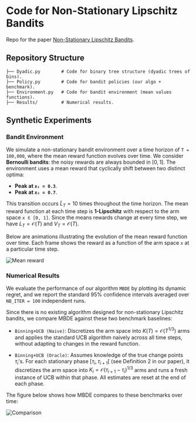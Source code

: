 # Code for Non-Stationary Lipschitz Bandits

Repo for the paper [Non-Stationary Lipschitz Bandits](https://arxiv.org/abs/2505.18871).

## Repository Structure

``` shell
├── Dyadic.py        # Code for binary tree structure (dyadic trees of bins).
├── Policy.py        # Code for bandit policies (our algo + benchmark).
├── Environment.py   # Code for bandit environment (mean values functions).
├── Results/         # Numerical results.
```

## Synthetic Experiments

### Bandit Environment
We simulate a non-stationary bandit environment over a time horizon of `T = 100,000`, where the mean reward function evolves over time. We consider **Bernoulli bandits**: the noisy rewards are always bounded in $[0, 1]$.
The environment uses a mean reward that cyclically shift between two distinct optima:
- **Peak at `x₁ = 0.3`**.
- **Peak at `x₂ = 0.7`**.
  
This transition occurs $\tilde{L}_T = 10$ times throughout the time horizon. The mean reward function at each time step is **1-Lipschitz** with respect to the arm space `x ∈ [0, 1]`. Since the means rewards change at every time step, we have $L_T=\mathcal{O}(T)$ and $V_T = \mathcal{O}(T)$.

Below are animations illustrating the evolution of the mean reward function over time. Each frame shows the reward as a function of the arm space `x` at a particular time step.

![Mean reward](results/mean_reward_evolution.gif)


### Numerical Results

We evaluate the performance of our algorithm `MBDE` by plotting its dynamic regret, and we report the standard 95% confidence intervals averaged over `NB_ITER = 100` independent runs.

Since there is no existing algorithm designed for non-stationary Lipschitz bandits, we compare MBDE against these two benchmark baselines:

- `Binning+UCB (Naive)`: Discretizes the arm space into $K(T) = \mathcal{O}(T^{1/3})$ arms and applies the standard UCB algorithm naively across all time steps, without adapting to changes in the reward function.

- `Binning+UCB (Oracle)`: Assumes knowledge of the true change points $\tau_i$'s. For each stationary phase $[\tau_{i}, \tau_{i+1}[$ (see Definition 2 in our paper), it discretizes the arm space into $K_i = \mathcal{O}(\tau_{i+1} - \tau_i)^{1/3}$ arms and runs a fresh instance of UCB within that phase. All estimates are reset at the end of each phase.

The figure below shows how MBDE compares to these benchmarks over time:

![Comparison](results/regret_plot.jpg)


